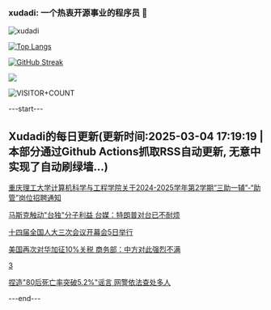 ### xudadi: 一个热衷开源事业的程序员 👋

![xudadi](https://github-readme-stats-git-masterorgs-github-readme-stats-team.vercel.app/api?username=xudadi)

[![Top Langs](https://github-readme-stats.vercel.app/api/top-langs/?username=xudadi)](https://github.com/anuraghazra/github-readme-stats)

[![GitHub Streak](https://streak-stats.demolab.com?user=xudadi&locale=zh_Hans)](https://git.io/streak-stats)

![](https://raw.githubusercontent.com/xudadi/xudadi/main/assets/github-contribution-grid-snake.svg)

![VISITOR+COUNT](https://komarev.com/ghpvc/?username=xudadi&label=VISITOR+COUNT)


---start---

## Xudadi的每日更新(更新时间:2025-03-04 17:19:19 | 本部分通过Github Actions抓取RSS自动更新, 无意中实现了自动刷绿墙...)

[重庆理工大学计算机科学与工程学院关于2024-2025学年第2学期“三助一辅”-“助管”岗位招聘通知](https://www.gongkaoleida.com/article/2308345)

[马斯克触动"台独"分子利益 台媒：特朗普对台已不耐烦](https://m.163.com/news/article/JPPOR1LF0514R9OJ.html)

[十四届全国人大三次会议开幕会5日举行](https://m.163.com/news/article/JPQ7HGJP000189PS.html)

[美国再次对华加征10%关税 商务部：中方对此强烈不满](https://m.163.com/news/article/JPPUGI6Q0001899O.html)

[3](https://m.163.com/touch/news/sub/domestic)

[捏造"80后死亡率突破5.2%"谣言 网警依法查处多人](https://m.163.com/news/article/JPPTI6ML000189PS.html)

---end---
